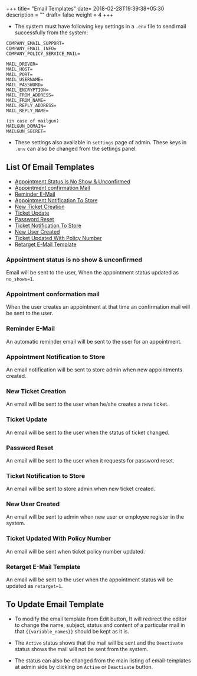 +++
title= "Email Templates"
date= 2018-02-28T19:39:38+05:30
description = ""
draft= false
weight = 4
+++

* The system must have following key settings in a `.env` file to send mail successfully from the system:

```
COMPANY_EMAIL_SUPPORT=
COMPANY_EMAIL_INFO=
COMPANY_POLICY_SERVICE_MAIL=

MAIL_DRIVER=
MAIL_HOST=
MAIL_PORT=
MAIL_USERNAME=
MAIL_PASSWORD=
MAIL_ENCRYPTION=
MAIL_FROM_ADDRESS=
MAIL_FROM_NAME=
MAIL_REPLY_ADDRESS=
MAIL_REPLY_NAME=

(in case of mailgun)
MAILGUN_DOMAIN=
MAILGUN_SECRET=
```

* These settings also available in `settings` page of admin. These keys in `.env` can also be changed from the settings panel.

## List Of Email Templates
* [Appointment Status Is No Show & Unconfirmed](/advanced-configuration/email-templates/#a-name-status-no-show-appointment-status-is-no-show-unconfirmed-a)
* [Appointment confirmation Mail](/advanced-configuration/email-templates/#a-name-appointment-confirmation-appointment-conformation-mail-a)
* [Reminder E-Mail](/advanced-configuration/email-templates/#a-name-reminder-email-reminder-e-mail-a)
* [Appointment Notification To Store](/advanced-configuration/email-templates/#a-name-notification-to-store-appointment-notification-to-store-a)
* [New Ticket Creation](/advanced-configuration/email-templates/#a-name-new-ticket-new-ticket-creation-a)
* [Ticket Update](/advanced-configuration/email-templates/#a-name-ticket-update-ticket-update-a)
* [Password Reset](/advanced-configuration/email-templates/#a-name-password-reset-password-reset-a)
* [Ticket Notification To Store](/advanced-configuration/email-templates/#a-name-ticket-notification-to-store-ticket-notification-to-store-a)
* [New User Created](/advanced-configuration/email-templates/#a-name-ticket-notification-to-store-ticket-notification-to-store-a)
* [Ticket Updated With Policy Number](/advanced-configuration/email-templates/#a-name-ticket-update-with-policy-ticket-updated-with-police-number-a)
* [Retarget E-Mail Template](/advanced-configuration/email-templates/#a-name-retarget-email-template-retarget-e-mail-template-a)


### <a name="status_no_show">Appointment status is no show & unconfirmed</a>

Email will be sent to the user, When the appointment status updated as `no_shows=1`.

### <a name="appointment_confirmation">Appointment conformation mail</a>

When the user creates an appointment at that time an confirmation mail will be sent to the user.

### <a name="reminder_email">Reminder E-Mail</a>

An automatic reminder email will be sent to the user for an appointment.

### <a name="notification_to_store">Appointment Notification to Store</a>

An email notification will be sent to store admin when new appointments created.

### <a name="new_ticket">New Ticket Creation</a>

An email will be sent to the user when he/she creates a new ticket.

### <a name="ticket_update">Ticket Update</a>

An email will be sent to the user when the status of ticket changed.

### <a name="password_reset">Password Reset</a>

An email will be sent to the user when it requests for password reset.

### <a name="ticket_notification_to_store">Ticket Notification to Store</a>

An email will be sent to store admin when new ticket created.

### <a name="new_user">New User Created</a>

An email will be sent to admin when new user or employee register in the system.

### <a name="ticket_update_with_policy">Ticket Updated With Policy Number</a>

An email will be sent when ticket policy number updated.

### <a name="retarget_email_template">Retarget E-Mail Template</a>

An email will be sent to the user when the appointment status will be updated as `retarget=1`.

## To Update Email Template

* To modify the email template from Edit button, It will redirect the editor to change the name, subject, status and content of a particular mail in that `{{variable_names}}` should be kept as it is.

* The `Active` status shows that the mail will be sent and the `Deactivate` status shows the mail will not be sent from the system.

* The status can also be changed from the main listing of email-templates at admin side by clicking on `Active` or `Deactivate` button.
